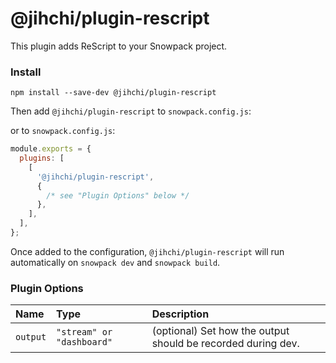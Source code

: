 # @jihchi/plugin-rescript

This plugin adds ReScript to your Snowpack project.

### Install

```
npm install --save-dev @jihchi/plugin-rescript
```

Then add `@jihchi/plugin-rescript` to `snowpack.config.js`:

or to `snowpack.config.js`:

```js
module.exports = {
  plugins: [
    [
      '@jihchi/plugin-rescript',
      {
        /* see "Plugin Options" below */
      },
    ],
  ],
};
```

Once added to the configuration, `@jihchi/plugin-rescript` will run automatically on `snowpack dev` and `snowpack build`.

### Plugin Options

| Name     | Type                      | Description                                                  |
| :------- | :------------------------ | :----------------------------------------------------------- |
| `output` | `"stream" or "dashboard"` | (optional) Set how the output should be recorded during dev. |
